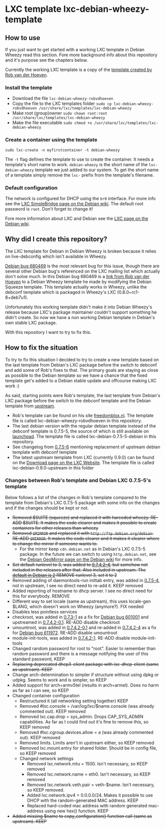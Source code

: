 # LXC template lxc-debian-wheezy-template

## How to use
If you just want to get started with a working LXC template in Debian Wheezy read this section. Fore more background info about this repository and it's purpose see the chapters below.

Currently the working LXC template is a copy of the [template created by Rob van der Hoeven](http://bugs.debian.org/cgi-bin/bugreport.cgi?bug=680469#83).

### Install the template
* Download the file `lxc-debian-wheezy-robvdhoeven`
* Copy the file to the LXC templates folder `sudo cp lxc-debian-wheezy-robvdhoeven /usr/share/lxc/templates/lxc-debian-wheezy`
* Make root (group)owner `sudo chown root:root /usr/share/lxc/templates/lxc-debian-wheezy`
* Make the file executable `sudo chmod +x /usr/share/lxc/templates/lxc-debian-wheezy`

### Create a container using the template
`sudo lxc-create -n myfirstcontainer -t debian-wheezy`

The `-t` flag defines the template to use to create the container. It needs a template's short name to work. `debian-wheezy` is the short name of the `lxc-debian-wheezy` template we just added to our system. To get the short name of a template simply remove the `lxc-` prefix from the template's filename.

### Default configuration
The network is configured for DHCP using the `br0` interface. For more info see the [LXC SimpleBridge page on the Debian wiki](https://wiki.debian.org/LXC/SimpleBridge).
The default root password is `root`. Don't forget to change it!

Fore more information about LXC and Debian see the [LXC page on the Debian wiki](https://wiki.debian.org/LXC).


## Why did I create this repository?
The LXC template for Debian in Debian Wheezy is broken because it relies on live-debconfig which isn't available in Wheezy.

[Debian bug 680469](http://bugs.debian.org/cgi-bin/bugreport.cgi?bug=680469) is the most relevant bug for this issue, though there are several other Debian bug's referenced on the LXC mailing list which actually don't solve much.
In this Debian bug 680469 is a [link from Rob van der Hoeven](http://bugs.debian.org/cgi-bin/bugreport.cgi?bug=680469#83) to a Debian Wheezy template he made by modifying the Debian Squeeze template. This template actually works in Wheezy, unlike the debconf template which is packaged in Wheezy's LXC (0.8.0~rc1-8+deb7u1). 

Unfortunately this working template didn't make it into Debian Wheezy's release because LXC's package maintainer couldn't support something he didn't create. So now we have a non working Debian template in Debian's own stable LXC package.

With this repository I want to try to fix this.


## How to fix the situation
To try to fix this situation I decided to try to create a new template based on the last template from Debian's LXC package before the switch to debconf and add some of Rob's fixes to that. The primary goals are staying as close as possible to the Debian template so we have a chance that the fixed template get's added to a Debian stable update and offcourse making LXC work :)

As said, starting points were Rob's template, the last template from Debian's LXC package before the switch to the debconf template and the Debian template from [upstream](http://linuxcontainers.org/).
* Rob's template can be found on his site [freedomblox.nl](http://freedomboxblog.nl/wp-content/uploads/lxc-debian-wheezy.gz). The template file is called lxc-debian-wheezy-robvdhoeven in this repository.
* The last debian version with the regular debian template instead of the debconf template is 0.7.5-5, the source of which is still available on [launchpad](https://launchpad.net/debian/sid/+source/lxc/0.7.5-5). The template file is called lxc-debian-0.7.5-5-debian in this repository.
 * See changelog from [0.7.5-6](https://launchpad.net/debian/sid/+source/lxc/0.7.5-6) mentioning replacement of upstream debian template with debconf template 
* The latest upstream template from LXC (currently 0.9.0) can be found on the [Download page on the LXC Website](http://linuxcontainers.org/downloads/). The template file is called lxc-debian-0.9.0-upstream in this folder


### Changes between Rob's template and Debian LXC 0.7.5-5's template
Below follows a list of the changes in Rob's template compared to the template from Debian's LXC 0.7.5-5 package with some info on the changes and if the changes should be kept or not.

* ~~Removed $SUITE (squeeze) and replaced it with harcoded wheezy. RE-ADD $SUITE. It makes the code clearer and makes it possible to create containers for other releases than wheezy~~
* ~~Removed `$MIRROR` and replaced it with `http://ftp.debian.org/debian`. RE-ADD `$MIRROR`. It makes the code clearer and it makes it clearer where to change the mirror if someone wants to.~~
  * For the mirror keep `cdn.debian.net` as in Debian's LXC 0.7.5-5 package. In the future we can switch to using `http.debian.net`, see the [Debian GeoMirror page on the Debian wiki](http://wiki.debian.org/DebianGeoMirror) for more info.
* ~~Set default runlevel to 3, was added to [0.7.4.2-4](https://launchpad.net/debian/sid/+source/lxc/0.7.4.2-4), but somehow not included in the releases after that. Also included in upstream. The [default in Debian is 2](https://wiki.debian.org/RunLevel) REMOVE runlevel 3, set it to 2~~
* Removed adding of daemontools-run inittab entry, was added in [0.7.5-4](https://launchpad.net/debian/sid/+source/lxc/0.7.5-4), not in upstream, I see no direct need to re-add it. KEEP removed
* Added reporting of hostname to dhcp server. I see no direct need for this for everybody. REMOVE
* Different way to set locale (same as upstream), this uses locale-gen $LANG, which doesn't work on Wheezy (anymore?). FIX needed
* Disables less pointless services
 * checkroot, was added in [0.7.3-1](https://launchpad.net/debian/wheezy/+source/lxc/0.7.3-1) as a fix for [Debian bug 601001](http://bugs.debian.org/cgi-bin/bugreport.cgi?bug=601001) and upstreamed in [0.7.4.2-0.1](https://launchpad.net/debian/sid/+source/lxc/0.7.4.2-0.1). RE-ADD disable checkroot
 * umountroot, was added in [0.7.4.2-0.1](https://launchpad.net/debian/sid/+source/lxc/0.7.4.2-0.1) and re-added in [0.7.4.2-4](https://launchpad.net/debian/sid/+source/lxc/0.7.4.2-4) as a fix for [Debian bug 611972](http://bugs.debian.org/cgi-bin/bugreport.cgi?bug=611972). RE-ADD disable umountroot
 * module-init-tools, was added in [0.7.4.2-1](https://launchpad.net/debian/sid/+source/lxc/0.7.4.2-1). RE-ADD disable module-init-tools
* Changed random password for root to "root". Easier to remember than random password and there is a message notifying the user of this standard password, KEEP
* ~~Replacing deprecated dhcp3-client package with isc-dhcp-client (same as upstream). KEEP~~
* Change arch-determination to simpler if structure without using dpkg or udpkg. Seems to work and is simpler, so KEEP
* Added support for arch=armv5tel (results in arch=armel). Does no harm as far as I can see, so KEEP
* Changed container configuration
  * Restructured it (all networking setting together) KEEP
  * Removed #lxc.console = /var/log/lxc/$name.console (was already commented out). KEEP removed
  * Removed lxc.cap.drop = sys_admin. Drops CAP_SYS_ADMIN capabilities. As far as I could find out it's fine to remove this, so KEEP removed
  * Removed #lxc.cgroup.devices.allow = a (was already commented out). KEEP removed
  * Removed limits. Limits aren't in upstream either, so KEEP removed
  * Removed lxc.mount.entry for shared folder. Should be in config file, so KEEP removed
  * Changed network settings
    * Removed lxc.network.mtu = 1500. Isn't necessary, so KEEP removed
    * Removed lxc.network.name = eth0. Isn't necessary, so KEEP removed
    * Removed lxc.network.veth.pair = veth-$name. Isn't necessary, so KEEP removed.
    * Added lxc.network.ipv4 = 0.0.0.0/24. Makes it possible to use DHCP with the random-generated MAC address. KEEP
    * Replaced hard-coded mac address with random generated mac-address using new hex() function. KEEP
* ~~Added missing $name to copy_configuration() function call (same as upstream). KEEP~~
